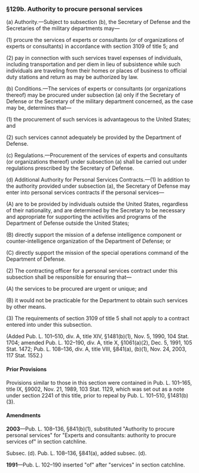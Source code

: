 ### §129b. Authority to procure personal services ###

(a) Authority.—Subject to subsection (b), the Secretary of Defense and the Secretaries of the military departments may—

(1) procure the services of experts or consultants (or of organizations of experts or consultants) in accordance with section 3109 of title 5; and

(2) pay in connection with such services travel expenses of individuals, including transportation and per diem in lieu of subsistence while such individuals are traveling from their homes or places of business to official duty stations and return as may be authorized by law.

(b) Conditions.—The services of experts or consultants (or organizations thereof) may be procured under subsection (a) only if the Secretary of Defense or the Secretary of the military department concerned, as the case may be, determines that—

(1) the procurement of such services is advantageous to the United States; and

(2) such services cannot adequately be provided by the Department of Defense.

(c) Regulations.—Procurement of the services of experts and consultants (or organizations thereof) under subsection (a) shall be carried out under regulations prescribed by the Secretary of Defense.

(d) Additional Authority for Personal Services Contracts.—(1) In addition to the authority provided under subsection (a), the Secretary of Defense may enter into personal services contracts if the personal services—

(A) are to be provided by individuals outside the United States, regardless of their nationality, and are determined by the Secretary to be necessary and appropriate for supporting the activities and programs of the Department of Defense outside the United States;

(B) directly support the mission of a defense intelligence component or counter-intelligence organization of the Department of Defense; or

(C) directly support the mission of the special operations command of the Department of Defense.

(2) The contracting officer for a personal services contract under this subsection shall be responsible for ensuring that—

(A) the services to be procured are urgent or unique; and

(B) it would not be practicable for the Department to obtain such services by other means.

(3) The requirements of section 3109 of title 5 shall not apply to a contract entered into under this subsection.

(Added Pub. L. 101–510, div. A, title XIV, §1481(b)(1), Nov. 5, 1990, 104 Stat. 1704; amended Pub. L. 102–190, div. A, title X, §1061(a)(2), Dec. 5, 1991, 105 Stat. 1472; Pub. L. 108–136, div. A, title VIII, §841(a), (b)(1), Nov. 24, 2003, 117 Stat. 1552.)

#### Prior Provisions ####

Provisions similar to those in this section were contained in Pub. L. 101–165, title IX, §9002, Nov. 21, 1989, 103 Stat. 1129, which was set out as a note under section 2241 of this title, prior to repeal by Pub. L. 101–510, §1481(b)(3).

#### Amendments ####

**2003**—Pub. L. 108–136, §841(b)(1), substituted "Authority to procure personal services" for "Experts and consultants: authority to procure services of" in section catchline.

Subsec. (d). Pub. L. 108–136, §841(a), added subsec. (d).

**1991**—Pub. L. 102–190 inserted "of" after "services" in section catchline.